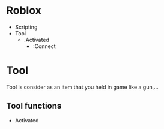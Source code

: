 # Roblox
- Scripting
- Tool
    - .Activated
        - :Connect


# Tool
Tool is consider as an item that you held in game like a gun,...
## Tool functions
- Activated
